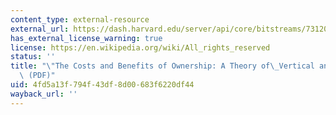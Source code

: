 ```yaml
---
content_type: external-resource
external_url: https://dash.harvard.edu/server/api/core/bitstreams/7312037c-527a-6bd4-e053-0100007fdf3b/content
has_external_license_warning: true
license: https://en.wikipedia.org/wiki/All_rights_reserved
status: ''
title: "\"The Costs and Benefits of Ownership: A Theory of\_Vertical and Lateral Integration.\"\
  \ (PDF)"
uid: 4fd5a13f-794f-43df-8d00-683f6220df44
wayback_url: ''
---
```

